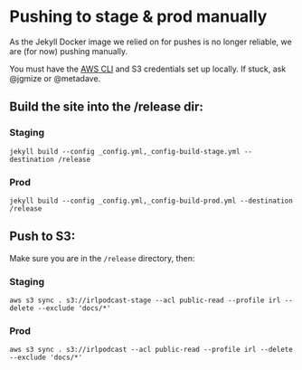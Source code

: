 # Pushing to stage & prod manually

As the Jekyll Docker image we relied on for pushes is no longer reliable, we are (for now) pushing manually.

You must have the [AWS CLI](https://aws.amazon.com/cli/) and S3 credentials set up locally. If stuck, ask @jgmize or @metadave.

## Build the site into the /release dir:

### Staging

`jekyll build --config _config.yml,_config-build-stage.yml --destination /release`

### Prod

`jekyll build --config _config.yml,_config-build-prod.yml --destination /release`

## Push to S3:

Make sure you are in the `/release` directory, then:

### Staging

`aws s3 sync . s3://irlpodcast-stage --acl public-read --profile irl --delete --exclude 'docs/*'`

### Prod

`aws s3 sync . s3://irlpodcast --acl public-read --profile irl --delete --exclude 'docs/*'`
